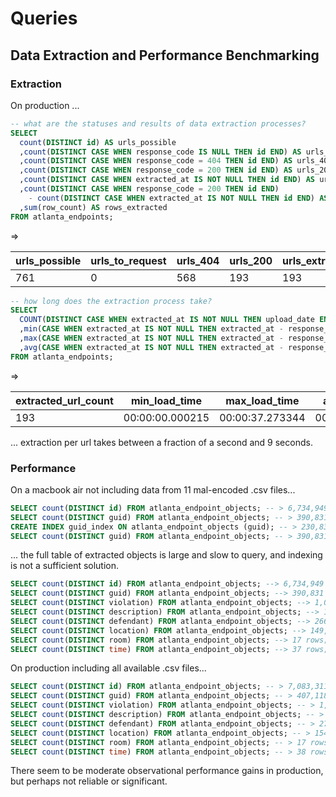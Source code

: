 # Queries

## Data Extraction and Performance Benchmarking

### Extraction

On production ...

```` sql
-- what are the statuses and results of data extraction processes?
SELECT
  count(DISTINCT id) AS urls_possible
  ,count(DISTINCT CASE WHEN response_code IS NULL THEN id END) AS urls_to_request
  ,count(DISTINCT CASE WHEN response_code = 404 THEN id END) AS urls_404
  ,count(DISTINCT CASE WHEN response_code = 200 THEN id END) AS urls_200
  ,count(DISTINCT CASE WHEN extracted_at IS NOT NULL THEN id END) AS urls_extracted
  ,count(DISTINCT CASE WHEN response_code = 200 THEN id END)
    - count(DISTINCT CASE WHEN extracted_at IS NOT NULL THEN id END) AS urls_to_extract
  ,sum(row_count) AS rows_extracted
FROM atlanta_endpoints;
````

=>

urls_possible | urls_to_request | urls_404 | urls_200 | urls_extracted | urls_to_extract | rows_extracted
--- | --- | --- | --- | --- | --- | ---
761 | 0 | 568 | 193 | 193 | 11 | 7083311


```` sql
-- how long does the extraction process take?
SELECT
  COUNT(DISTINCT CASE WHEN extracted_at IS NOT NULL THEN upload_date END) AS extracted_url_count
  ,min(CASE WHEN extracted_at IS NOT NULL THEN extracted_at - response_received_at end) AS min_load_time
  ,max(CASE WHEN extracted_at IS NOT NULL THEN extracted_at - response_received_at end) AS max_load_time
  ,avg(CASE WHEN extracted_at IS NOT NULL THEN extracted_at - response_received_at end) AS avg_load_time
FROM atlanta_endpoints;
````

=>

extracted_url_count | min_load_time | max_load_time | avg_load_time
--- | --- | --- | ---
193 | 00:00:00.000215 | 00:00:37.273344 | 00:00:09.075946


... extraction per url takes between a fraction of a second and 9 seconds.

### Performance

On a macbook air not including data from 11 mal-encoded .csv files...

```` sql
SELECT count(DISTINCT id) FROM atlanta_endpoint_objects; -- > 6,734,949 rows; 6,520 ms
SELECT count(DISTINCT guid) FROM atlanta_endpoint_objects; -- > 390,831 rows; 231,604 ms
CREATE INDEX guid_index ON atlanta_endpoint_objects (guid); -- > 230,836 ms
SELECT count(DISTINCT guid) FROM atlanta_endpoint_objects; -- > 390,831 rows; 243,083 ms
````

... the full table of extracted objects is large and slow to query, and indexing is not a sufficient solution.

```` sql
SELECT count(DISTINCT id) FROM atlanta_endpoint_objects; --> 6,734,949 rows; 6,520 ms
SELECT count(DISTINCT guid) FROM atlanta_endpoint_objects; --> 390,831 rows; 243,083 ms
SELECT count(DISTINCT violation) FROM atlanta_endpoint_objects; --> 1,054 rows; 177,763 ms
SELECT count(DISTINCT description) FROM atlanta_endpoint_objects; --> 1,009 rows; 203,546 ms
SELECT count(DISTINCT defendant) FROM atlanta_endpoint_objects; --> 266,159 rows; 272,806 ms
SELECT count(DISTINCT location) FROM atlanta_endpoint_objects; --> 149,025 rows; 265,849 ms
SELECT count(DISTINCT room) FROM atlanta_endpoint_objects; --> 17 rows; 39,646 ms
SELECT count(DISTINCT time) FROM atlanta_endpoint_objects; --> 37 rows; 46,182 ms
````

On production including all available .csv files...

```` sql
SELECT count(DISTINCT id) FROM atlanta_endpoint_objects; -- > 7,083,311 rows ; 5,521 ms
SELECT count(DISTINCT guid) FROM atlanta_endpoint_objects; -- > 407,118 rows; 84,436 ms
SELECT count(DISTINCT violation) FROM atlanta_endpoint_objects; -- > 1,061 rows; 110,793 ms
SELECT count(DISTINCT description) FROM atlanta_endpoint_objects; -- > 1,016 rows; 230,537 ms
SELECT count(DISTINCT defendant) FROM atlanta_endpoint_objects; -- > 276,154 rows; 112,856 ms
SELECT count(DISTINCT location) FROM atlanta_endpoint_objects; -- > 154,036 rows; 143,123 ms
SELECT count(DISTINCT room) FROM atlanta_endpoint_objects; -- > 17 rows; 60,673 ms
SELECT count(DISTINCT time) FROM atlanta_endpoint_objects; -- > 38 rows; 97,966 ms
````

There seem to be moderate observational performance gains in production, but perhaps not reliable or significant.
